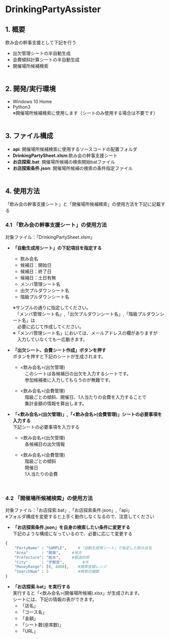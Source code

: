 # **DrinkingPartyAssister**

## **1. 概要**

飲み会の幹事支援として下記を行う
- 出欠管理シートの半自動生成
- 会費傾斜計算シートの半自動生成
- 開催場所候補検索
<br><br>

## **2. 開発/実行環境**

- Windows 10 Home
- Python3<br>
※開催場所候補検索に使用します（シートのみ使用する場合は不要です）
<br><br>

## **3. ファイル構成**

- **api**: 開催場所候補検索に使用するソースコードの配置フォルダ
- **DrinkingPartySheet.xlsm**:飲み会の幹事支援シート
- **お店探索.bat**: 開催場所候補の検索開始batファイル
- **お店探索条件.json**: 開催場所候補の検索の条件指定ファイル
<br><br>


## **4. 使用方法**

「飲み会の幹事支援シート」と「開催場所候補検索」の使用方法を下記に記載する

### **4.1 「飲み会の幹事支援シート」の使用方法**

対象ファイル：「DrinkingPartySheet.xlsm」

- **「自動生成用シート」の下記項目を指定する**<br>
	- 飲み会名
	- 候補日：開始日
	- 候補日：終了日
	- 候補日：土日有無
	- メンバ管理シート名
	- 出欠プルダウンシート名
	- 階級プルダウンシート名
	
	※サンプルの通りに指定してください。<br>
	　「メンバ管理シート名」,「出欠プルダウンシート名」,「階級プルダウンシート名」は<br>
	　必要に応じて作成してください。<br>
	※「メンバ管理シート名」においては、メールアドレスの欄がありますが<br>
	　入力していなくても一応動きます。

- **「出欠シート、会費シート作成」ボタンを押す**<br>
	ボタンを押すと下記のシートが生成されます。
	- <飲み会名>(出欠管理)<br>
	　このシートは各候補日の出欠を入力するシートです。<br>
	　参加候補者に入力してもらうのが無難です。

	- <飲み会名>(会費管理)<br>
	　階級ごとの傾斜、開催日、1人当たりの会費を入力することで<br>
	　集計金額の情報を算出します。

- **「<飲み会名>(出欠管理)」,「<飲み会名>(会費管理)」シートの必要事項を入力する**<br>
	下記シートの必要事項を入力する
	- <飲み会名>(出欠管理)<br>
	　各候補日の出欠情報

	- <飲み会名>(会費管理)<br>
	　階級ごとの傾斜<br>
	　開催日<br>
	　1人当たりの会費<br>
<br>

### **4.2 「開催場所候補検索」の使用方法**

対象ファイル：「お店探索.bat」,「お店探索条件.json」,「api」<br>
※フォルダ構成を変更すると上手く動作しなくなるので、注意してください

- **「お店探索条件.json」を自身の検索したい条件に変更する**<br>
	下記のような構成になっているので、必要に応じて変更する

```python
{
	"PartyName" : "SAMPLE",		#「自動生成用シート」で指定した飲み会名
	"Area"      : "関東",		#地方
	"Prefecture": "栃木",		#都道府県
	"City"      : "宇都宮",		#市
	"MoneyRange": [0, 4000],	#検索金額レンジ
	"SearchNum" : 5				#検索店舗数
}
```	

- **「お店探索.bat」を実行する**<br>
	実行すると「<飲み会名>(開催場所候補).xlsx」が生成されます。<br>
	シートには、下記の情報の表ができます。
	- 「店名」
	- 「コース名」
	- 「金額」
	- 「シート数(座席数)」
	- 「URL」

<br><br>
